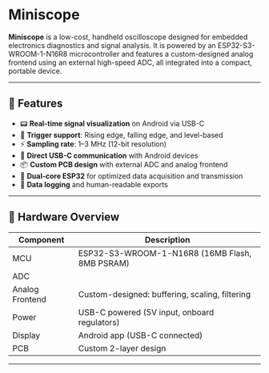 # Miniscope

**Miniscope** is a low-cost, handheld oscilloscope designed for embedded electronics diagnostics and signal analysis. It is powered by an ESP32-S3-WROOM-1-N16R8 microcontroller and features a custom-designed analog frontend using an external high-speed ADC, all integrated into a compact, portable device.

---

## 🔧 Features

- 📟 **Real-time signal visualization** on Android via USB-C
- 🎯 **Trigger support**: Rising edge, falling edge, and level-based
- ⚡ **Sampling rate**: 1–3 MHz (12-bit resolution)
- 🔌 **Direct USB-C communication** with Android devices
- 📦 **Custom PCB design** with external ADC and analog frontend
- 🧠 **Dual-core ESP32** for optimized data acquisition and transmission
- 🧰 **Data logging** and human-readable exports

---

## 📐 Hardware Overview

| Component               | Description                                  |
|------------------------|----------------------------------------------|
| MCU                    | ESP32-S3-WROOM-1-N16R8 (16MB Flash, 8MB PSRAM) |
| ADC                    |    |
| Analog Frontend        | Custom-designed: buffering, scaling, filtering |
| Power                  | USB-C powered (5V input, onboard regulators) |
| Display                | Android app (USB-C connected)                |
| PCB                    | Custom 2-layer design                        |

---
